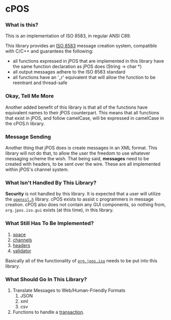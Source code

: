# cPOS

### What is this?

This is an implementation of ISO 8583, in regular ANSI C89.

This library provides an [ISO 8583](https://en.wikipedia.org/wiki/ISO_8583)
message creation system, compatible with C/C++ and guarantees the following:

* all functions expressed in jPOS that are implemented in this library have the same function declaration as jPOS does (String -> char *)
* all output messages adhere to the ISO 8583 standard
* all functions have an '_r' equivalent that will allow the function to be reentrant and thread-safe


### Okay, Tell Me More

Another added benefit of this library is that all of the functions have
equivalent names to their jPOS counterpart. This means that all functions
that exist in jPOS, and follow camelCase, will be expressed in camelCase in the
cPOS.h library.


### Message Sending
Another thing that jPOS does is create messages in an XML format. This
library will not do that, to allow the user the freedom to use whatever
messaging scheme the wish. That being said, **messages** need to be created
with headers, to be sent over the wire. These are all implemented within
jPOS's channel system.


### What Isn't Handled By This Library?
**Security** is not handled by this library. It is expected that a user will
utilize the [`openssl.h`](https://www.openssl.org/) library. cPOS exists to
assist c programmers in message creation. cPOS also does not contain any
GUI components, so nothing from, `org.jpos.iso.gui` exists (at this time), in
this library.


### What Still Has To Be Implemented?
1. [space](http://jpos.org/doc/javadoc/org/jpos/space/package-summary.html)
2. [channels](http://jpos.org/doc/javadoc/org/jpos/iso/channel/package-summary.html)
3. [headers](http://jpos.org/doc/javadoc/org/jpos/iso/header/package-summary.html)
4. [validator](http://jpos.org/doc/javadoc/org/jpos/iso/validator/package-summary.html)

Basically all of the functionality of
[`org.jpos.iso`](http://jpos.org/doc/javadoc/org/jpos/iso/package-summary.html)
needs to be put into this library.


### What Should Go In This Library?
1. Translate Messages to Web/Human-Friendly Formats
	1. JSON
	2. xml
	3. csv
2. Functions to handle a [transaction](http://jpos.org/doc/javadoc/org/jpos/transaction/package-summary.html).
